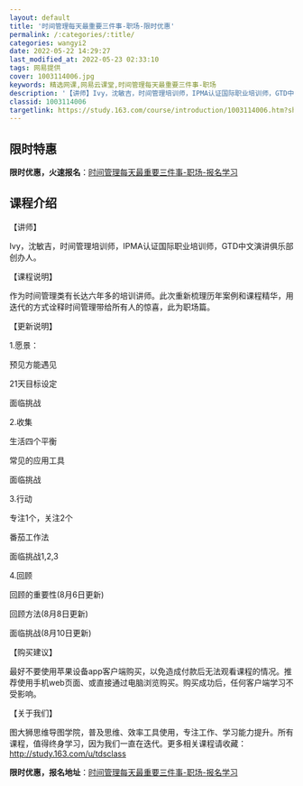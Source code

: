 ```yaml
---
layout: default
title: '时间管理每天最重要三件事-职场-限时优惠'
permalink: /:categories/:title/
categories: wangyi2
date: 2022-05-22 14:29:27
last_modified_at: 2022-05-23 02:33:10
tags: 网易提供
cover: 1003114006.jpg
keywords: 精选网课,网易云课堂,时间管理每天最重要三件事-职场
description: '【讲师】Ivy，沈敏吉，时间管理培训师，IPMA认证国际职业培训师，GTD中文演讲俱乐部创办人。【课程说明】作为时间管理'
classid: 1003114006
targetlink: https://study.163.com/course/introduction/1003114006.htm?share=1&shareId=1025206652&utm_campaign=share&utm_medium=iphoneShare&utm_source=&utm_u=1025206652
---
```


## 限时特惠

**限时优惠，火速报名**：[时间管理每天最重要三件事-职场-报名学习](https://study.163.com/course/introduction/1003114006.htm?share=1&shareId=1025206652&utm_campaign=share&utm_medium=iphoneShare&utm_source=&utm_u=1025206652)

## 课程介绍

【讲师】

Ivy，沈敏吉，时间管理培训师，IPMA认证国际职业培训师，GTD中文演讲俱乐部创办人。



【课程说明】

作为时间管理类有长达六年多的培训讲师。此次重新梳理历年案例和课程精华，用迭代的方式诠释时间管理带给所有人的惊喜，此为职场篇。



【更新说明】

1.愿景：

预见方能遇见

21天目标设定

面临挑战

2.收集

生活四个平衡

常见的应用工具

面临挑战

3.行动

专注1个，关注2个

番茄工作法

面临挑战1,2,3

4.回顾

回顾的重要性(8月6日更新)

回顾方法(8月8日更新)

面临挑战(8月10日更新)



【购买建议】

最好不要使用苹果设备app客户端购买，以免造成付款后无法观看课程的情况。推荐使用手机web页面、或直接通过电脑浏览购买。购买成功后，任何客户端学习不受影响。



【关于我们】

图大狮思维导图学院，普及思维、效率工具使用，专注工作、学习能力提升。所有课程，值得终身学习，因为我们一直在迭代。更多相关课程请收藏：http://study.163.com/u/tdsclass

**限时优惠，报名地址**：[时间管理每天最重要三件事-职场-报名学习](https://study.163.com/course/introduction/1003114006.htm?share=1&shareId=1025206652&utm_campaign=share&utm_medium=iphoneShare&utm_source=&utm_u=1025206652)

